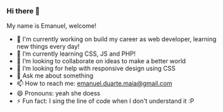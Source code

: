 ### Hi there 👋
My name is Emanuel, welcome!
<!--**EmanuelDms/EmanuelDms** is a ✨ _special_ ✨ repository because its `README.md` (this file) appears on your GitHub profile.-->
- 🔭 I'm currently working on build my career as web developer, learning new things every day!
- 🌱 I’m currently learning CSS, JS and PHP!
- 👯 I’m looking to collaborate on ideas to make a better world
- 🤔 I’m looking for help with responsive design using CSS
- 💬 Ask me about something
- 📫 How to reach me: emanuel.duarte.maia@gmail.com
- 😄 Pronouns: yeah she doess
- ⚡ Fun fact: I sing the line of code when I don't understand it :P
